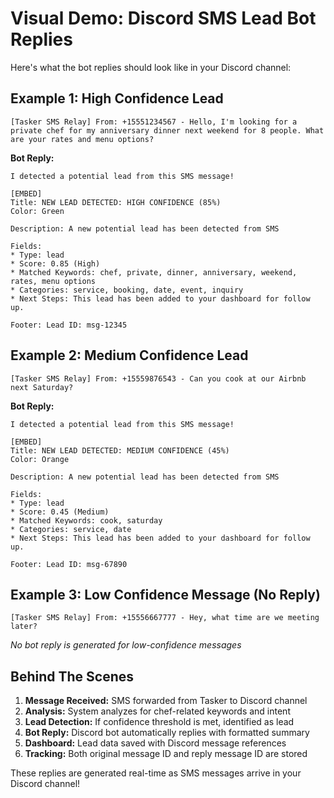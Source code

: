 # Visual Demo: Discord SMS Lead Bot Replies

Here's what the bot replies should look like in your Discord channel:

## Example 1: High Confidence Lead

```
[Tasker SMS Relay] From: +15551234567 - Hello, I'm looking for a private chef for my anniversary dinner next weekend for 8 people. What are your rates and menu options?
```

**Bot Reply:**
```
I detected a potential lead from this SMS message!

[EMBED]
Title: NEW LEAD DETECTED: HIGH CONFIDENCE (85%)
Color: Green

Description: A new potential lead has been detected from SMS

Fields:
* Type: lead
* Score: 0.85 (High)
* Matched Keywords: chef, private, dinner, anniversary, weekend, rates, menu options
* Categories: service, booking, date, event, inquiry
* Next Steps: This lead has been added to your dashboard for follow up.

Footer: Lead ID: msg-12345
```

## Example 2: Medium Confidence Lead

```
[Tasker SMS Relay] From: +15559876543 - Can you cook at our Airbnb next Saturday?
```

**Bot Reply:**
```
I detected a potential lead from this SMS message!

[EMBED]
Title: NEW LEAD DETECTED: MEDIUM CONFIDENCE (45%)
Color: Orange

Description: A new potential lead has been detected from SMS

Fields:
* Type: lead
* Score: 0.45 (Medium)
* Matched Keywords: cook, saturday
* Categories: service, date
* Next Steps: This lead has been added to your dashboard for follow up.

Footer: Lead ID: msg-67890
```

## Example 3: Low Confidence Message (No Reply)

```
[Tasker SMS Relay] From: +15556667777 - Hey, what time are we meeting later?
```

*No bot reply is generated for low-confidence messages*

## Behind The Scenes

1. **Message Received:** SMS forwarded from Tasker to Discord channel
2. **Analysis:** System analyzes for chef-related keywords and intent
3. **Lead Detection:** If confidence threshold is met, identified as lead
4. **Bot Reply:** Discord bot automatically replies with formatted summary
5. **Dashboard:** Lead data saved with Discord message references
6. **Tracking:** Both original message ID and reply message ID are stored

These replies are generated real-time as SMS messages arrive in your Discord channel!
